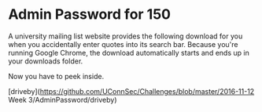 # Admin Password for 150

A university mailing list website provides the following download for you when
you accidentally enter quotes into its search bar. Because you're running
Google Chrome, the download automatically starts and ends up in your downloads
folder.

Now you have to peek inside.

[driveby](https://github.com/UConnSec/Challenges/blob/master/2016-11-12 Week 3/AdminPassword/driveby)
